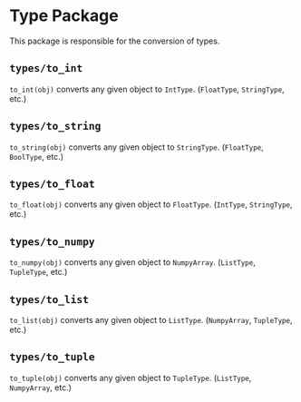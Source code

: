 Type Package
============

This package is responsible for the conversion of types.

`types/to_int`
--------------

`to_int(obj)` converts any given object to `IntType`. (`FloatType`,
`StringType`, etc.)

`types/to_string`
-----------------

`to_string(obj)` converts any given object to `StringType`.
(`FloatType`, `BoolType`, etc.)

`types/to_float`
----------------

`to_float(obj)` converts any given object to `FloatType`. (`IntType`,
`StringType`, etc.)

`types/to_numpy`
----------------

`to_numpy(obj)` converts any given object to `NumpyArray`. (`ListType`,
`TupleType`, etc.)

`types/to_list`
---------------

`to_list(obj)` converts any given object to `ListType`. (`NumpyArray`,
`TupleType`, etc.)

`types/to_tuple`
----------------

`to_tuple(obj)` converts any given object to `TupleType`. (`ListType`,
`NumpyArray`, etc.)

